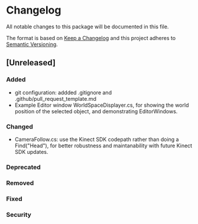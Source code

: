 # Changelog

All notable changes to this package will be documented in this file.

The format is based on [Keep a Changelog](http://keepachangelog.com/en/1.0.0/)
and this project adheres to [Semantic Versioning](http://semver.org/spec/v2.0.0.html).

## [Unreleased]

### Added

- git configuration: addded .gitignore and .github/pull_request_template.md
- Example Editor window WorldSpaceDisplayer.cs, for showing the world position of the selected object, and demonstrating EditorWindows.

### Changed

- CameraFollow.cs: use the Kinect SDK codepath rather than doing a Find("Head"), for better robustness and maintanability with future Kinect SDK updates.

### Deprecated
### Removed
### Fixed
### Security
